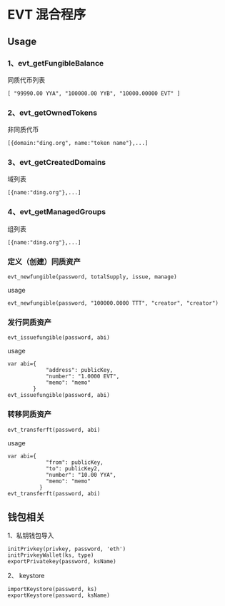# EVT 混合程序

## Usage

### 1、evt_getFungibleBalance
同质代币列表
```
[ "99990.00 YYA", "100000.00 YYB", "10000.00000 EVT" ]
```

### 2、evt_getOwnedTokens
非同质代币
```
[{domain:"ding.org", name:"token name"},...]
```

### 3、evt_getCreatedDomains
域列表
```
[{name:"ding.org"},...]
```

### 4、evt_getManagedGroups
组列表
```
[{name:"ding.org"},...]
```

### 定义（创建）同质资产
```
evt_newfungible(password, totalSupply, issue, manage)
```
usage
```
evt_newfungible(password, "100000.0000 TTT", "creator", "creator")
```

### 发行同质资产
```
evt_issuefungible(password, abi)
```
usage
```
var abi={
            "address": publicKey,
            "number": "1.0000 EVT",
            "memo": "memo"
        }
evt_issuefungible(password, abi)
```

### 转移同质资产
```
evt_transferft(password, abi)
```
usage
```
var abi={
            "from": publicKey,
            "to": publicKey2,
            "number": "10.00 YYA",
            "memo": "memo"
          }
evt_transferft(password, abi)
```

## 钱包相关
1、私钥钱包导入

```
initPrivkey(privkey, password, 'eth')
initPrivkeyWallet(ks, type) 
exportPrivatekey(password, ksName)
```


2、 keystore

```
importKeystore(password, ks)
exportKeystore(password, ksName)
```